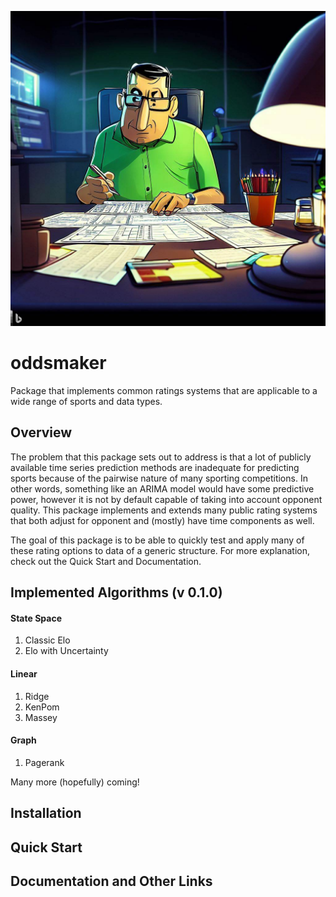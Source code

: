 
![Oddsmaker](images/oddsmaker.jpg)

# oddsmaker
Package that implements common ratings systems that are applicable to a wide range of sports and data types.

## Overview

The problem that this package sets out to address is that a lot of publicly available time series prediction methods are inadequate for predicting sports because of the pairwise nature of many sporting competitions. In other words, something like an ARIMA model would have some predictive power, however it is not by default capable of taking into account opponent quality. This package implements and extends many public rating systems that both adjust for opponent and (mostly) have time components as well.  

The goal of this package is to be able to quickly test and apply many of these rating options to data of a generic structure. For more explanation, check out the Quick Start and Documentation. 

## Implemented Algorithms (v 0.1.0)

#### State Space  
1. Classic Elo
2. Elo with Uncertainty

#### Linear
1. Ridge
2. KenPom
3. Massey

#### Graph
1. Pagerank

Many more (hopefully) coming!

## Installation

## Quick Start

## Documentation and Other Links




